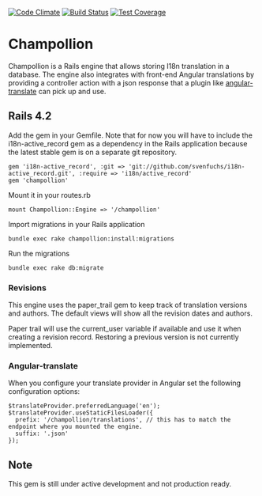 [![Code Climate](https://codeclimate.com/github/tzumby/champollion/badges/gpa.svg)][codeclimate]
[![Build Status](https://travis-ci.org/tzumby/champollion.svg?branch=master)][travis]
[![Test Coverage](https://codeclimate.com/github/tzumby/champollion/badges/coverage.svg)][codecoverage]

[travis]: https://travis-ci.org/tzumby/champollion
[codeclimate]: https://codeclimate.com/github/tzumby/champollion
[codecoverage]: https://codeclimate.com/github/tzumby/champollion/coverage


# Champollion
Champollion is a Rails engine that allows storing I18n translation in a database. The engine also integrates with front-end Angular translations by providing a controller action with a json response that a plugin like  [angular-translate](https://github.com/angular-translate/angular-translate "Angular Translate")  can pick up and use.

## Rails 4.2

Add the gem in your Gemfile. Note that for now you will have to include the i18n-active_record gem as a dependency in the Rails application because the latest stable gem is on a separate git repository.

```
gem 'i18n-active_record', :git => 'git://github.com/svenfuchs/i18n-active_record.git', :require => 'i18n/active_record'
gem 'champollion'
```

Mount it in your routes.rb

```
mount Champollion::Engine => '/champollion'
```

Import migrations in your Rails application

```
bundle exec rake champollion:install:migrations
```

Run the migrations

```
bundle exec rake db:migrate
```

### Revisions
This engine uses the paper_trail gem to keep track of translation versions and authors. The default views will show all the revision dates and authors.

Paper trail will use the current_user variable if available and use it when creating a revision record. Restoring a previous version is not currently implemented.

### Angular-translate
When you configure your translate provider in Angular set the following configuration options:

```
$translateProvider.preferredLanguage('en');
$translateProvider.useStaticFilesLoader({
  prefix: '/champollion/translations', // this has to match the endpoint where you mounted the engine.  
  suffix: '.json'    
});
```

## Note
This gem is still under active development and not production ready.
